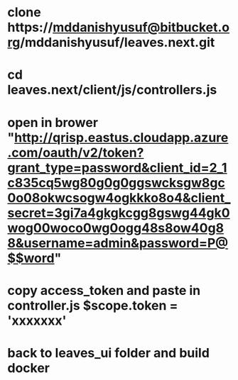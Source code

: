 # clone https://mddanishyusuf@bitbucket.org/mddanishyusuf/leaves.next.git
# cd leaves.next/client/js/controllers.js
# open in brower "http://qrisp.eastus.cloudapp.azure.com/oauth/v2/token?grant_type=password&client_id=2_1c835cq5wg80g0g0ggswcksgw8gc0o08okwcsogw4ogkkko8o4&client_secret=3gi7a4gkgkcgg8gswg44gk0wog00woco0wg0ogg48s8ow40g88&username=admin&password=P@$$word"
# copy access_token and paste in controller.js $scope.token = 'xxxxxxx'
# back to leaves_ui folder and build docker